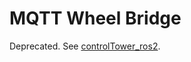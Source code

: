 # MQTT Wheel Bridge

Deprecated. See [controlTower_ros2](https://github.com/LTU-Actor/control_tower_ros2).
